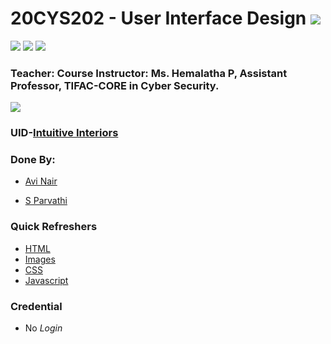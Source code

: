 # 20CYS202 - User Interface Design ![](https://img.shields.io/badge/-Live-green)
![](https://img.shields.io/badge/Batch-22CYS-lightgreen) ![](https://img.shields.io/badge/UG-blue) ![](https://img.shields.io/badge/Subject-UID-blue) <br/>


### Teacher: Course Instructor:  Ms. Hemalatha P, Assistant Professor, TIFAC-CORE in Cyber Security.

![](https://img.shields.io/badge/Template-Partial-silver)

### UID-[Intuitive Interiors](https://amrita-tifac-cyber-blockchain.github.io/20CYS202-User_Interface_Design/Assignments/CB.EN.U4CYS22012/ui/)

### Done By:
- [Avi Nair](https://github.com/Avi-Nair)

- [S Parvathi](https://github.com/Parvathi-Sadhasivan)

### Quick Refreshers

- [HTML](https://github.com/Avi-Nair/20CYS202-User_Interface_Design/tree/main/Assignments/CB.EN.U4CYS22012/ui/html)
- [Images](https://github.com/Avi-Nair/20CYS202-User_Interface_Design/tree/main/Assignments/CB.EN.U4CYS22012/ui/images)
- [CSS](https://github.com/Avi-Nair/20CYS202-User_Interface_Design/blob/main/Assignments/CB.EN.U4CYS22012/ui/css/styles.css)
- [Javascript](https://github.com/Avi-Nair/20CYS202-User_Interface_Design/tree/main/Assignments/CB.EN.U4CYS22012/ui/scripts)

### Credential
- No *Login*
